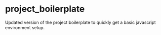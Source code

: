# project_boilerplate
Updated version of the project boilerplate to quickly get a basic javascript environment setup.
